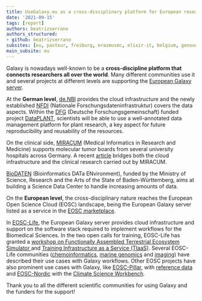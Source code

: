 ```yaml
---
title: UseGalaxy.eu as a cross-disciplinary platform for European researchers
date: '2021-09-15'
tags: [report]
authors: beatrizserrano
authors_structured:
- github: beatrizserrano
subsites: [eu, pasteur, freiburg, erasmusmc, elixir-it, belgium, genouest]
main_subsite: eu
---
```


Galaxy is nowadays well-known to be a __cross-discipline platform that connects researchers all over the world__. Many different communities use it and several projects at different levels are supporting the [European Galaxy server](https://usegalaxy.eu/). 


At the __German level__, [de.NBI](https://www.denbi.de) provides the cloud infrastructure and the newly established [NFDI](https://www.nfdi.de/) (Nationale Forschungsdateninfrastruktur) covers the data aspects. Within the [DFG](https://www.dfg.de/) (Deutsche Forschungsgemeinschaft) funded project [DataPLANT](https://www.nfdi4plants.de/), scientists will be able to use a well-annotated data management platform for plant research, a key aspect for future reproducibility and reusability of the resources. 

On the clinical side, [MIRACUM]((https://www.miracum.org/)) (Medical Informatics in Research and Medicine) supports molecular tumor boards from several university hospitals across Germany. A recent [article](https://www.denbi.de/news/1279-for-better-patient-care-cooperation-between-miracum-and-the-german-network-for-bioinformatics-infrastructure-de-nbi) bridges both the cloud infrastructure and the clinical research carried out by MIRACUM. 

[BioDATEN](https://portal.biodaten.info) (Bioinformatics DATa ENvironment), funded by the Ministry of Science, Research and the Arts of the State of Baden-Württemberg, aims at building a Science Data Center to handle increasing amounts of data.

On the __European level__, the cross-disciplinary nature reaches the European Open Science Cloud (EOSC) landscape, being the European Galaxy server listed as a service in the [EOSC marketplace](https://marketplace.eosc-portal.eu/services/european-galaxy-server).

In [EOSC-Life](https://www.eosc-life.eu/), the European Galaxy server provides cloud infrastructure and support on the software stack required to implement workflows for the Biomedical Sciences. In the two open calls for training, EOSC-Life has granted a [workshop on Functionally Assembled Terrestrial Ecosystem Simulator ](https://www.eosc-life.eu/news/training-online-galaxy-training-on-functionally-assembled-terrestrial-ecosystem-simulator-fates/) and [Training Infrastructure as a Service (TIaaS)](https://galaxyproject.eu/posts/2021/08/24/tiaas-flyer/). Several EOSC-Life communities ([chemoinformatics](https://www.eosc-life.eu/d1/), [marine genomics](https://www.eosc-life.eu/d4/) and [imaging](https://www.eosc-life.eu/d6/)) have described their use cases with Galaxy workflows. Other EOSC projects have also prominent use cases with Galaxy, like [EOSC-Pillar](https://www.eosc-pillar.eu/), with [reference data](https://www.eosc-pillar.eu/use-cases/exploring-reference-data-through-existing-computing-services-bioinformatics-community) and [EOSC-Nordic](https://www.eosc-nordic.eu/) with the [Climate Science Workbench](https://nordicesmhub.github.io/EOSC/). 

Thank you to all the different scientific communities for using Galaxy and the funders for the support!
